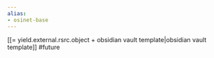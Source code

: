 ```yaml
---
alias:
- osinet-base
---
```

[[= yield.external.rsrc.object + obsidian vault template|obsidian vault template]] #future 
